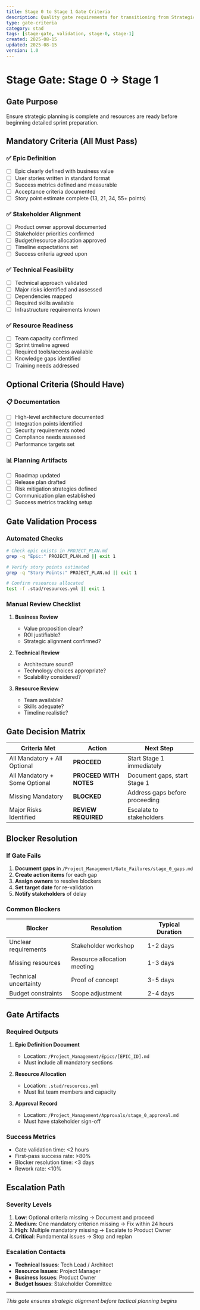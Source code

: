 ```yaml
---
title: Stage 0 to Stage 1 Gate Criteria
description: Quality gate requirements for transitioning from Strategic Planning to Sprint Preparation
type: gate-criteria
category: stad
tags: [stage-gate, validation, stage-0, stage-1]
created: 2025-08-15
updated: 2025-08-15
version: 1.0
---
```


# Stage Gate: Stage 0 → Stage 1

## Gate Purpose
Ensure strategic planning is complete and resources are ready before beginning detailed sprint preparation.

## Mandatory Criteria (All Must Pass)

### ✅ Epic Definition
- [ ] Epic clearly defined with business value
- [ ] User stories written in standard format
- [ ] Success metrics defined and measurable
- [ ] Acceptance criteria documented
- [ ] Story point estimate complete (13, 21, 34, 55+ points)

### ✅ Stakeholder Alignment
- [ ] Product owner approval documented
- [ ] Stakeholder priorities confirmed
- [ ] Budget/resource allocation approved
- [ ] Timeline expectations set
- [ ] Success criteria agreed upon

### ✅ Technical Feasibility
- [ ] Technical approach validated
- [ ] Major risks identified and assessed
- [ ] Dependencies mapped
- [ ] Required skills available
- [ ] Infrastructure requirements known

### ✅ Resource Readiness
- [ ] Team capacity confirmed
- [ ] Sprint timeline agreed
- [ ] Required tools/access available
- [ ] Knowledge gaps identified
- [ ] Training needs addressed

## Optional Criteria (Should Have)

### 📋 Documentation
- [ ] High-level architecture documented
- [ ] Integration points identified
- [ ] Security requirements noted
- [ ] Compliance needs assessed
- [ ] Performance targets set

### 📊 Planning Artifacts
- [ ] Roadmap updated
- [ ] Release plan drafted
- [ ] Risk mitigation strategies defined
- [ ] Communication plan established
- [ ] Success metrics tracking setup

## Gate Validation Process

### Automated Checks
```bash
# Check epic exists in PROJECT_PLAN.md
grep -q "Epic:" PROJECT_PLAN.md || exit 1

# Verify story points estimated
grep -q "Story Points:" PROJECT_PLAN.md || exit 1

# Confirm resources allocated
test -f .stad/resources.yml || exit 1
```

### Manual Review Checklist
1. **Business Review**
   - Value proposition clear?
   - ROI justifiable?
   - Strategic alignment confirmed?

2. **Technical Review**
   - Architecture sound?
   - Technology choices appropriate?
   - Scalability considered?

3. **Resource Review**
   - Team available?
   - Skills adequate?
   - Timeline realistic?

## Gate Decision Matrix

| Criteria Met | Action | Next Step |
|-------------|--------|-----------|
| All Mandatory + All Optional | **PROCEED** | Start Stage 1 immediately |
| All Mandatory + Some Optional | **PROCEED WITH NOTES** | Document gaps, start Stage 1 |
| Missing Mandatory | **BLOCKED** | Address gaps before proceeding |
| Major Risks Identified | **REVIEW REQUIRED** | Escalate to stakeholders |

## Blocker Resolution

### If Gate Fails
1. **Document gaps** in `/Project_Management/Gate_Failures/stage_0_gaps.md`
2. **Create action items** for each gap
3. **Assign owners** to resolve blockers
4. **Set target date** for re-validation
5. **Notify stakeholders** of delay

### Common Blockers
| Blocker | Resolution | Typical Duration |
|---------|------------|-----------------|
| Unclear requirements | Stakeholder workshop | 1-2 days |
| Missing resources | Resource allocation meeting | 1-3 days |
| Technical uncertainty | Proof of concept | 3-5 days |
| Budget constraints | Scope adjustment | 2-4 days |

## Gate Artifacts

### Required Outputs
1. **Epic Definition Document**
   - Location: `/Project_Management/Epics/[EPIC_ID].md`
   - Must include all mandatory sections

2. **Resource Allocation**
   - Location: `.stad/resources.yml`
   - Must list team members and capacity

3. **Approval Record**
   - Location: `/Project_Management/Approvals/stage_0_approval.md`
   - Must have stakeholder sign-off

### Success Metrics
- Gate validation time: <2 hours
- First-pass success rate: >80%
- Blocker resolution time: <3 days
- Rework rate: <10%

## Escalation Path

### Severity Levels
1. **Low**: Optional criteria missing → Document and proceed
2. **Medium**: One mandatory criterion missing → Fix within 24 hours
3. **High**: Multiple mandatory missing → Escalate to Product Owner
4. **Critical**: Fundamental issues → Stop and replan

### Escalation Contacts
- **Technical Issues**: Tech Lead / Architect
- **Resource Issues**: Project Manager
- **Business Issues**: Product Owner
- **Budget Issues**: Stakeholder Committee

---

*This gate ensures strategic alignment before tactical planning begins*